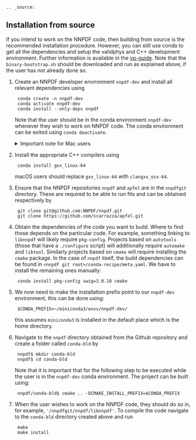 ```eval_rst
.. _source:
```
## Installation from source

If you intend to work on the NNPDF code, then building from source is the recommended installation procedure. However, you can still use conda to get all the dependencies and setup the validphys and C++ development environment. Further information is available in the [vp-guide](https://data.nnpdf.science/validphys-docs/guide.html#development-installs). Note that the `binary-bootstrap.sh` should be downloaded and run as explained above, if the user has not already done so.

1. Create an NNPDF developer environment `nnpdf-dev` and install all relevant dependencies using

		conda create -n nnpdf-dev
		conda activate nnpdf-dev
		conda install --only-deps nnpdf

	Note that the user should be in the conda environment `nnpdf-dev` whenever they wish to work on NNPDF code. The conda environment can be exited using `conda deactivate`.

	<details>
      <summary>Important note for Mac users</summary>

      If you are a macOS user, you will need to download the
      [Mac Software Development Kit](https://github.com/phracker/MacOSX-SDKs) or
      SDK for short. This is necessary to get the correct C compiler. Assuming
      that you already have access to the [server](NNPDF-server), you can
      download the version of the SDK used by the [Continuous Integration](CI)
      system by doing

		curl -L -O https://data.nnpdf.science/MacOSX10.9.sdk.tar.xz

	  You can then unpack it into your root conda directory by running

		tar xfz MacOSX10.9.sdk.tar.xz -C <path_to_root_conda_directory>

	  where you can find `<path_to_root_conda_directory>` by typing
	  `echo $CONDA_PREFIX` when your base conda environment is activated. You
	  should then export the following path

		export CONDA_BUILD_SYSROOT=<path_to_root_conda_directory>/MacOSX10.9.sdk

	  which you may wish to write to one of your `~/.bashrc` or
	  `~/.bash_profile` scripts so that the SDK is easily accessible from the
	  shell.

    </details>

2. Install the appropriate C++ compilers using
		
		conda install gxx_linux-64 

	macOS users should replace `gxx_linux-64` with `clangxx_osx-64`.

3. Ensure that the NNPDF repositories `nnpdf` and `apfel` are in the `nnpdfgit` directory. These are required to be able to run fits and can be obtained respectively by

		git clone git@github.com:NNPDF/nnpdf.git
		git clone https://github.com/scarrazza/apfel.git

4. Obtain the dependencies of the code you want to build. Where to find those depends on the particular code. For example, something linking to `libnnpdf` will likely require `pkg-config`. Projects based on `autotools` (those that have a `./configure` script) will additionally require `automake` and `libtool`. Similarly projects based on `cmake` will require installing the `cmake` package. In the case of `nnpdf` itself, the build dependencies can be found in  `<nnpdf git root>/conda-recipe/meta.yaml`. We have to install the remaining ones manually:

		conda install pkg-config swig=3.0.10 cmake

5. We now need to make the installation prefix point to our `nnpdf-dev` environment, this can be done using:

		$CONDA_PREFIX=~/miniconda3/envs/nnpdf-dev/

	this assumes `miniconda3` is installed in the default place which is the home directory.

6. Navigate to the `nnpdf` directory obtained from the Github repository and create a folder called `conda-bld` by
		
		nnpdf$ mkdir conda-bld
		nnpdf$ cd conda-bld

	Note that it is important that for the following step to be executed while the user is in the `nnpdf-dev` conda environment. The project can be built using:

		nnpdf/conda-bld$ cmake .. -DCMAKE_INSTALL_PREFIX=$CONDA_PREFIX

7. When the user wishes to work on the NNPDF code, they should do so in, for example, `'/nnpdfgit/nnpdf/libnnpdf'`. To compile the code navigate to the `conda-bld` directory created above and run

		make
		make install

